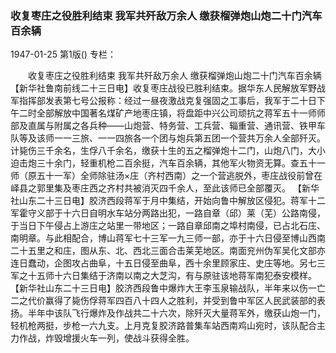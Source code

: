 ### 收复枣庄之役胜利结束  我军共歼敌万余人  缴获榴弹炮山炮二十门汽车百余辆

1947-01-25
第1版()
专栏：

　　收复枣庄之役胜利结束
    我军共歼敌万余人
    缴获榴弹炮山炮二十门汽车百余辆
    【新华社鲁南前线二十三日电】收复枣庄战役已胜利结束。据华东人民解放军野战军指挥部发表第七号公报称：经过一昼夜激战克复强固之工事后，我军于二十日下午二时全部解放中国著名煤矿产地枣庄镇，将盘距中兴公司顽抗之蒋军五十一师师部及直属与附属之各兵种——山炮营、特务营、工兵营、辎重营、通讯营、铁甲车队等及该师一一三旅、一一四旅各一个团与炮兵第五团一个营共万余人全部歼灭。计毙伤三千余名，生俘八千余名，缴获十生的五之榴弹炮十二门，山炮八门，大小迫击炮三十余门，轻重机枪二百余挺，汽车百余辆，其他军火物资无算。查五十一师（原五十一军）全师除驻汤×庄（齐村西南）之一个营逃脱外，枣庄战役前曾在峄县之郭里集及枣庄西之齐村共被消灭四千余人，至此该师已全部覆灭。
    【新华社山东二十三日电】胶济西段蒋军于月中集结，开始向鲁中解放区侵犯。蒋军十二军霍守义部于十六日自明水车站分两路出犯，一路自章（邱）莱（芜）公路南侵，于当日下午侵占上游庄之站里一带地区；一路自章邱南之埠村南侵，已占北石庄、南明章。与此相配合，博山蒋军七十三军一九三师一部，亦于十六日侵至博山西南二十五里之和庄，图从东、北、西北三面合击莱芜地区。南面兖州伪军吴化文部亦连日蠢动，企图攻占曲阜，十五日侵至曲阜，西十余里顾家庄、史庄等地。另七三军之十五师十六日集结于济南以南之大芝沟，有与原驻该地蒋军南犯泰安模样。
    【新华社山东二十三日电】胶济西段鲁中爆炸大王李玉泉输战队，半年来以伤一亡二之代价赢得了毙伤俘蒋军四百八十四人之胜利，并受到鲁中军区人民武装部的表扬。半年中该队飞行爆炸及作战共二十六次，除歼灭大量蒋军外，缴获山炮一门，轻机枪两挺，步枪一六九支。上月克复胶济路普集车站西南鸡山宛时，该队配合主力作战，炸毁增援火车一列，使战斗获得全胜。
